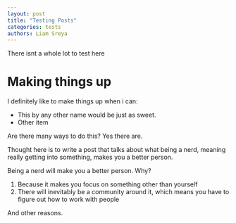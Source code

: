 ```yaml
---
layout: post
title: "Testing Posts"
categories: tests
authors: Liam Sreya
---
```


There isnt a whole lot to test here

# Making things up

I definitely like to make things up when i can:

- This by any other name would be just as sweet.
- Other item

Are there many ways to do this? Yes there are.

Thought here is to write a post that talks about what being a nerd, meaning really getting into something, makes you a better person.

Being a nerd will make you a better person. Why?

1.	Because it makes you focus on something other than yourself
2.	There will inevitably be a community around it, which means you have to figure out how to work with people

And other reasons.
